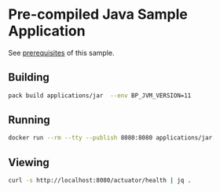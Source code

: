 # Pre-compiled Java Sample Application

See [prerequisites](https://paketo.io/docs/howto/java/#prerequisites) of this sample.

## Building

```bash
pack build applications/jar  --env BP_JVM_VERSION=11
```

## Running

```bash
docker run --rm --tty --publish 8080:8080 applications/jar
```

## Viewing

```bash
curl -s http://localhost:8080/actuator/health | jq .
```
